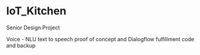 # IoT_Kitchen
Senior Design Project

Voice - NLU text to speech proof of concept and Dialogflow fulfillment code and backup

